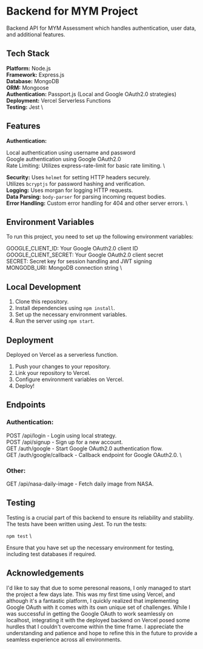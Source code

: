 # Backend for MYM Project

Backend API for MYM Assessment which handles authentication, user data, and additional features.

## Tech Stack

**Platform:** Node.js \
**Framework:** Express.js \
**Database:** MongoDB \
**ORM:** Mongoose \
**Authentication:** Passport.js (Local and Google OAuth2.0 strategies) \
**Deployment:** Vercel Serverless Functions \
**Testing:** Jest \

## Features

**Authentication:**

Local authentication using username and password \
Google authentication using Google OAuth2.0 \
Rate Limiting: Utilizes express-rate-limit for basic rate limiting. \

**Security:** Uses `helmet` for setting HTTP headers securely. \
Utilizes `bcryptjs` for password hashing and verification. \
**Logging:** Uses morgan for logging HTTP requests. \
**Data Parsing:** `body-parser` for parsing incoming request bodies. \
**Error Handling:** Custom error handling for 404 and other server errors. \

## Environment Variables

To run this project, you need to set up the following environment variables:

GOOGLE_CLIENT_ID: Your Google OAuth2.0 client ID \
GOOGLE_CLIENT_SECRET: Your Google OAuth2.0 client secret \
SECRET: Secret key for session handling and JWT signing \
MONGODB_URI: MongoDB connection string \

## Local Development

1. Clone this repository.
2. Install dependencies using `npm install`.
3. Set up the necessary environment variables.
4. Run the server using `npm start`.

## Deployment

Deployed on Vercel as a serverless function.

1. Push your changes to your repository.
2. Link your repository to Vercel.
3. Configure environment variables on Vercel.
4. Deploy!

## Endpoints

### Authentication:

POST /api/login - Login using local strategy. \
POST /api/signup - Sign up for a new account. \
GET /auth/google - Start Google OAuth2.0 authentication flow. \
GET /auth/google/callback - Callback endpoint for Google OAuth2.0. \

### Other:

GET /api/nasa-daily-image - Fetch daily image from NASA.

## Testing

Testing is a crucial part of this backend to ensure its reliability and stability. The tests have been written using Jest. To run the tests:

`npm test` \

Ensure that you have set up the necessary environment for testing, including test databases if required.

## Acknowledgements

I'd like to say that due to some peresonal reasons, I only managed to start the project a few days late. This was my first time using Vercel, and although it's a fantastic platform, I quickly realized that implementing Google OAuth with it comes with its own unique set of challenges. While I was successful in getting the Google OAuth to work seamlessly on localhost, integrating it with the deployed backend on Vercel posed some hurdles that I couldn't overcome within the time frame. I appreciate the understanding and patience and hope to refine this in the future to provide a seamless experience across all environments.
